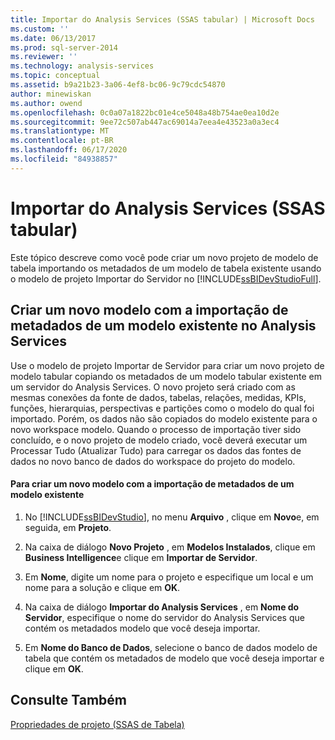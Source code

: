 ```yaml
---
title: Importar do Analysis Services (SSAS tabular) | Microsoft Docs
ms.custom: ''
ms.date: 06/13/2017
ms.prod: sql-server-2014
ms.reviewer: ''
ms.technology: analysis-services
ms.topic: conceptual
ms.assetid: b9a21b23-3a06-4ef8-bc06-9c79cdc54870
author: minewiskan
ms.author: owend
ms.openlocfilehash: 0c0a07a1822bc01e4ce5048a48b754ae0ea10d2e
ms.sourcegitcommit: 9ee72c507ab447ac69014a7eea4e43523a0a3ec4
ms.translationtype: MT
ms.contentlocale: pt-BR
ms.lasthandoff: 06/17/2020
ms.locfileid: "84938857"
---
```

# <a name="import-from-analysis-services-ssas-tabular"></a>Importar do Analysis Services (SSAS tabular)
  Este tópico descreve como você pode criar um novo projeto de modelo de tabela importando os metadados de um modelo de tabela existente usando o modelo de projeto Importar do Servidor no [!INCLUDE[ssBIDevStudioFull](../../includes/ssbidevstudiofull-md.md)].  
  
## <a name="create-a-new-model-by-importing-metadata-from-an-existing-model-in-analysis-services"></a>Criar um novo modelo com a importação de metadados de um modelo existente no Analysis Services  
 Use o modelo de projeto Importar de Servidor para criar um novo projeto de modelo tabular copiando os metadados de um modelo tabular existente em um servidor do Analysis Services. O novo projeto será criado com as mesmas conexões da fonte de dados, tabelas, relações, medidas, KPIs, funções, hierarquias, perspectivas e partições como o modelo do qual foi importado. Porém, os dados não são copiados do modelo existente para o novo workspace modelo. Quando o processo de importação tiver sido concluído, e o novo projeto de modelo criado, você deverá executar um Processar Tudo (Atualizar Tudo) para carregar os dados das fontes de dados no novo banco de dados do workspace do projeto do modelo.  
  
#### <a name="to-create-a-new-model-by-importing-metadata-from-an-existing-model"></a>Para criar um novo modelo com a importação de metadados de um modelo existente  
  
1.  No [!INCLUDE[ssBIDevStudio](../../includes/ssbidevstudio-md.md)], no menu **Arquivo** , clique em **Novo**e, em seguida, em **Projeto**.  
  
2.  Na caixa de diálogo **Novo Projeto** , em **Modelos Instalados**, clique em **Business Intelligence**e clique em **Importar de Servidor**.  
  
3.  Em **Nome**, digite um nome para o projeto e especifique um local e um nome para a solução e clique em **OK**.  
  
4.  Na caixa de diálogo **Importar do Analysis Services** , em **Nome do Servidor**, especifique o nome do servidor do Analysis Services que contém os metadados modelo que você deseja importar.  
  
5.  Em **Nome do Banco de Dados**, selecione o banco de dados modelo de tabela que contém os metadados de modelo que você deseja importar e clique em **OK**.  
  
## <a name="see-also"></a>Consulte Também  
 [Propriedades de projeto &#40;SSAS de Tabela&#41;](properties-ssas-tabular.md)  
  
  
